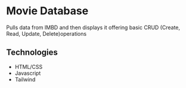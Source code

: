 # Movie Database

Pulls data from IMBD and then displays it offering basic CRUD (Create, Read, Update, Delete)operations 

## Technologies
- HTML/CSS
- Javascript
- Tailwind
